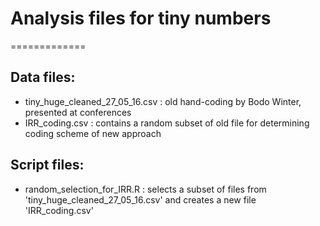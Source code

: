 # Analysis files for tiny numbers
=============

## Data files:

- tiny_huge_cleaned_27_05_16.csv : old hand-coding by Bodo Winter, presented at conferences
- IRR_coding.csv : contains a random subset of old file for determining coding scheme of new approach

## Script files:

- random_selection_for_IRR.R : selects a subset of files from 'tiny_huge_cleaned_27_05_16.csv' and creates a new file 'IRR_coding.csv'


